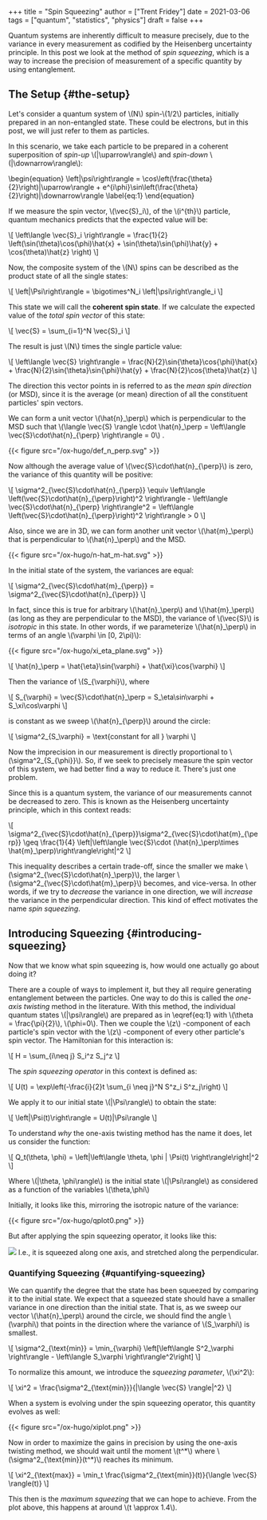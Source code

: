+++
title = "Spin Squeezing"
author = ["Trent Fridey"]
date = 2021-03-06
tags = ["quantum", "statistics", "physics"]
draft = false
+++

Quantum systems are inherently difficult to measure precisely, due to the variance in every measurement as codified by the Heisenberg uncertainty principle. In this post we look at the method of _spin squeezing_, which is a way to increase the precision of measurement of a specific quantity by using entanglement.


## The Setup {#the-setup}

Let's consider a quantum system of \\(N\\) spin-\\(1/2\\) particles, initially prepared in an non-entangled state.
These could be electrons, but in this post, we will just refer to them as particles.

In this scenario, we take each particle to be prepared in a coherent superposition of _spin-up_ \\(|\uparrow\rangle\\) and _spin-down_ \\(|\downarrow\rangle\\):

\begin{equation}
\left|\psi\right\rangle = \cos\left(\frac{\theta}{2}\right)|\uparrow\rangle + e^{i\phi}\sin\left(\frac{\theta}{2}\right)|\downarrow\rangle
\label{eq:1}
\end{equation}

If we measure the spin vector, \\(\vec{S}\_i\\), of the \\(i^{th}\\) particle, quantum mechanics predicts that the expected value will be:

\\[
  \left\langle \vec{S}\_i \right\rangle = \frac{1}{2} \left(\sin(\theta)\cos(\phi)\hat{x} + \sin(\theta)\sin(\phi)\hat{y} + \cos(\theta)\hat{z} \right)
  \\]

Now, the composite system of the \\(N\\) spins can be described as the product state of all the single states:

\\[
  \left|\Psi\right\rangle = \bigotimes^N\_i \left|\psi\right\rangle\_i
  \\]

This state we will call the **coherent spin state**.
If we calculate the expected value of the _total spin vector_ of this state:

\\[
  \vec{S} = \sum\_{i=1}^N \vec{S}\_i
  \\]

The result is just \\(N\\) times the single particle value:

\\[
  \left\langle \vec{S} \right\rangle =
  \frac{N}{2}\sin{\theta}\cos{\phi}\hat{x} +
  \frac{N}{2}\sin{\theta}\sin{\phi}\hat{y} +
  \frac{N}{2}\cos{\theta}\hat{z}
  \\]

The direction this vector points in is referred to as the _mean spin direction_ (or MSD), since it is the average (or mean) direction of all the constituent particles' spin vectors.

We can form a unit vector \\(\hat{n}\_\perp\\) which is perpendicular to the MSD such that \\(\langle \vec{S} \rangle \cdot \hat{n}\_\perp = \left\langle \vec{S}\cdot\hat{n}\_{\perp} \right\rangle = 0\\)  .

{{< figure src="/ox-hugo/def_n_perp.svg" >}}

Now although the average value of \\(\vec{S}\cdot\hat{n}\_{\perp}\\) is zero, the variance of this quantity will be positive:

\\[
 \sigma^2\_{\vec{S}\cdot\hat{n}\_{\perp}}
 \equiv \left\langle \left(\vec{S}\cdot\hat{n}\_{\perp}\right)^2 \right\rangle - \left\langle \vec{S}\cdot\hat{n}\_{\perp} \right\rangle^2 =
 \left\langle \left(\vec{S}\cdot\hat{n}\_{\perp}\right)^2 \right\rangle > 0
\\]

Also, since we are in 3D, we can form another unit vector \\(\hat{m}\_\perp\\) that is perpendicular to \\(\hat{n}\_\perp\\) and the MSD.

{{< figure src="/ox-hugo/n-hat_m-hat.svg" >}}

In the initial state of the system, the variances are equal:

\\[
 \sigma^2\_{\vec{S}\cdot\hat{m}\_{\perp}} =  \sigma^2\_{\vec{S}\cdot\hat{n}\_{\perp}}
 \\]

In fact, since this is true for arbitrary \\(\hat{n}\_\perp\\) and \\(\hat{m}\_\perp\\) (as long as they are perpendicular to the MSD), the variance of \\(\vec{S}\\) is _isotropic_ in this state. In other words, if we parameterize \\(\hat{n}\_\perp\\) in terms of an angle \\(\varphi \in [0, 2\pi)\\):

{{< figure src="/ox-hugo/xi_eta_plane.svg" >}}

\\[
 \hat{n}\_\perp = \hat{\eta}\sin{\varphi}  + \hat{\xi}\cos{\varphi}
 \\]

Then the variance of \\(S\_{\varphi}\\), where

\\[
 S\_{\varphi} = \vec{S}\cdot\hat{n}\_\perp = S\_\eta\sin\varphi + S\_\xi\cos\varphi
 \\]

is constant as we sweep \\(\hat{n}\_{\perp}\\) around the circle:

\\[
 \sigma^2\_{S\_\varphi} = \text{constant for all } \varphi
 \\]

Now the imprecision in our measurement is directly proportional to \\(\sigma^2\_{S\_{\phi}}\\). So, if we seek to precisely measure the spin vector of this system, we had better find a way to reduce it. There's just one problem.

Since this is a quantum system, the variance of our measurements cannot be decreased to zero.
  This is known as the Heisenberg uncertainty principle, which in this context reads:

\\[
  \sigma^2\_{\vec{S}\cdot\hat{n}\_{\perp}}\sigma^2\_{\vec{S}\cdot\hat{m}\_{\perp}}
  \geq
  \frac{1}{4} \left|\left\langle \vec{S}\cdot (\hat{n}\_\perp\times \hat{m}\_\perp)\right\rangle\right|^2
  \\]

This inequality describes a certain trade-off, since the smaller we make \\(\sigma^2\_{\vec{S}\cdot\hat{n}\_\perp}\\), the larger \\(\sigma^2\_{\vec{S}\cdot\hat{m}\_\perp}\\) becomes, and vice-versa. In other words, if we try to _decrease_ the variance in one direction, we will _increase_ the variance in the perpendicular direction. This kind of effect motivates the name _spin squeezing_.


## Introducing Squeezing {#introducing-squeezing}

Now that we know what spin squeezing is, how would one actually go about doing it?

There are a couple of ways to implement it, but they all require generating entanglement between the particles. One way to do this is called the _one-axis twisting_ method in the literature. With this method, the individual quantum states \\(|\psi\rangle\\) are prepared as in \eqref{eq:1} with \\(\theta = \frac{\pi}{2}\\), \\(\phi=0\\). Then we couple the \\(z\\) -component of each particle's spin vector with the \\(z\\) -component of every other particle's spin vector. The Hamiltonian for this interaction is:

\\[
  H = \sum\_{i\neq j} S\_i^z S\_j^z
  \\]

The _spin squeezing operator_ in this context is defined as:

\\[
   U(t) = \exp\left(-\frac{i}{2}t \sum\_{i \neq j}^N S^z\_i S^z\_j\right)
   \\]

We apply it to our initial state \\(|\Psi\rangle\\) to obtain the state:

\\[
   \left|\Psi(t)\right\rangle = U(t)|\Psi\rangle
   \\]

To understand _why_ the one-axis twisting method has the name it does, let us consider the function:

\\[
Q\_t(\theta, \phi) = \left|\left\langle \theta, \phi | \Psi(t) \right\rangle\right|^2
\\]

Where \\(|\theta, \phi\rangle\\) is the initial state \\(|\Psi\rangle\\) as considered as a function of the variables \\(\theta,\phi\\)

Initially, it looks like this, mirroring the isotropic nature of the variance:

{{< figure src="/ox-hugo/qplot0.png" >}}

But after applying the spin squeezing operator, it looks like this:

![](/ox-hugo/qplot.png)
I.e., it is squeezed along one axis, and stretched along the perpendicular.


### Quantifying Squeezing {#quantifying-squeezing}

We can quantify the degree that the state has been squeezed by comparing it to the initial state.
We expect that a squeezed state should have a smaller variance in one direction than the initial state.
That is, as we sweep our vector \\(\hat{n}\_\perp\\) around the circle, we should find the angle \\(\varphi\\) that points in the direction where the variance of \\(S\_\varphi\\) is smallest.

\\[
  \sigma^2\_{\text{min}} = \min\_{\varphi} \left[\left\langle S^2\_\varphi \right\rangle - \left\langle S\_\varphi \right\rangle^2\right]
  \\]

To normalize this amount, we introduce the _squeezing parameter_, \\(\xi^2\\):

\\[
  \xi^2 = \frac{\sigma^2\_{\text{min}}}{|\langle \vec{S} \rangle|^2}
  \\]

When a system is evolving under the spin squeezing operator, this quantity evolves as well:

{{< figure src="/ox-hugo/xiplot.png" >}}

Now in order to maximize the gains in precision by using the one-axis twisting method, we should wait until the moment \\(t^\*\\) where \\(\sigma^2\_{\text{min}}(t^\*)\\) reaches its minimum.

\\[
  \xi^2\_{\text{max}} = \min\_t \frac{\sigma^2\_{\text{min}}(t)}{\langle \vec{S} \rangle(t)}
  \\]

This then is the _maximum squeezing_ that we can hope to achieve. From the plot above, this happens at around \\(t \approx 1.4\\).
